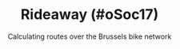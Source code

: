 ---
layout: project
title: Rideaway (#oSoc17)
subtitle: Calculating routes over the Brussels bike network
key: rideaway
thumb: /assets/img/projects/rideaway.jpg
permalink: /projects/rideaway
description: >-
    I helped develop a cycling routeplanner to be used for the Brussels bike network.
time_format: "%B %Y"
started: 2017-07-01
ended: 2017-08-01
language: 
    - csharp:
        frameworks:
            - Itinero
            - ASP.NET
    - javascript:  
        frameworks: 
            - Mapbox
featured: false
status: done
links: 
    - type: github
      url: https://github.com/oSoc17/rideaway-backend
      text: Backend (Source)
    - type: github
      url: https://github.com/oSoc17/rideaway-frontend
      text: Frontend (Source)
    - type: web
      url: https://routeplanner.bike.brussels/
      text: Routeplanner app 
    - type: web
      url: https://2017.summerofcode.be/
      text: open Summer of code 2017
tags: 
    - cycling
    - brussels
    - navigation
    - network
    - frontend
    - backend
    - open summer of code
---